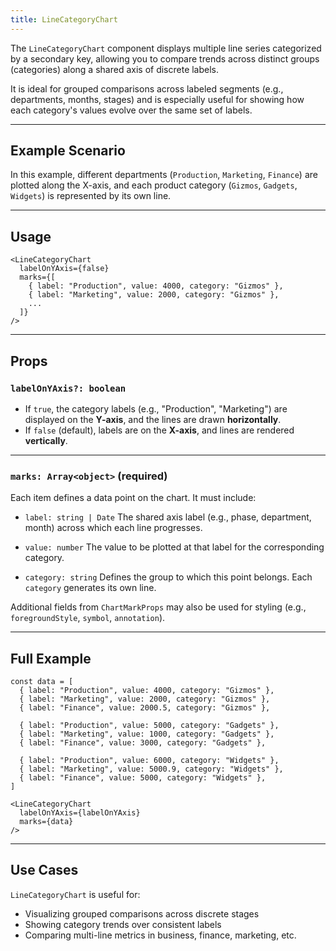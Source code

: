 ```yaml
---
title: LineCategoryChart
---
```

The `LineCategoryChart` component displays multiple line series categorized by a secondary key, allowing you to compare trends across distinct groups (categories) along a shared axis of discrete labels.

It is ideal for grouped comparisons across labeled segments (e.g., departments, months, stages) and is especially useful for showing how each category's values evolve over the same set of labels.

---

## Example Scenario

In this example, different departments (`Production`, `Marketing`, `Finance`) are plotted along the X-axis, and each product category (`Gizmos`, `Gadgets`, `Widgets`) is represented by its own line.

---

## Usage

```tsx
<LineCategoryChart
  labelOnYAxis={false}
  marks={[
    { label: "Production", value: 4000, category: "Gizmos" },
    { label: "Marketing", value: 2000, category: "Gizmos" },
    ...
  ]}
/>
```

---

## Props

### `labelOnYAxis?: boolean`

* If `true`, the category labels (e.g., "Production", "Marketing") are displayed on the **Y-axis**, and the lines are drawn **horizontally**.
* If `false` (default), labels are on the **X-axis**, and lines are rendered **vertically**.

---

### `marks: Array<object>` **(required)**

Each item defines a data point on the chart. It must include:

* `label: string | Date`
  The shared axis label (e.g., phase, department, month) across which each line progresses.

* `value: number`
  The value to be plotted at that label for the corresponding category.

* `category: string`
  Defines the group to which this point belongs. Each `category` generates its own line.

Additional fields from `ChartMarkProps` may also be used for styling (e.g., `foregroundStyle`, `symbol`, `annotation`).

---

## Full Example

```tsx
const data = [
  { label: "Production", value: 4000, category: "Gizmos" },
  { label: "Marketing", value: 2000, category: "Gizmos" },
  { label: "Finance", value: 2000.5, category: "Gizmos" },

  { label: "Production", value: 5000, category: "Gadgets" },
  { label: "Marketing", value: 1000, category: "Gadgets" },
  { label: "Finance", value: 3000, category: "Gadgets" },

  { label: "Production", value: 6000, category: "Widgets" },
  { label: "Marketing", value: 5000.9, category: "Widgets" },
  { label: "Finance", value: 5000, category: "Widgets" },
]

<LineCategoryChart
  labelOnYAxis={labelOnYAxis}
  marks={data}
/>
```

---

## Use Cases

`LineCategoryChart` is useful for:

* Visualizing grouped comparisons across discrete stages
* Showing category trends over consistent labels
* Comparing multi-line metrics in business, finance, marketing, etc.
